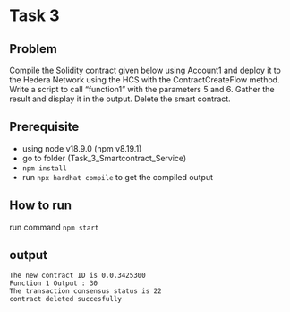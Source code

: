 # Task 3

## Problem
Compile the Solidity contract given below using
Account1 and deploy it to the Hedera Network using
the HCS with the ContractCreateFlow method. Write a
script to call “function1” with the parameters 5 and 6.
Gather the result and display it in the output.
Delete the smart contract.

## Prerequisite
- using node v18.9.0 (npm v8.19.1)
- go to folder (Task_3_Smartcontract_Service)
- `npm install`
- run `npx hardhat compile` to get the compiled output

## How to run
run command  `npm start`

## output
```
The new contract ID is 0.0.3425300
Function 1 Output : 30
The transaction consensus status is 22
contract deleted succesfully 
```